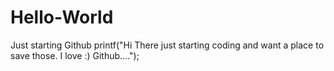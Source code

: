 # Hello-World
Just starting Github
printf("Hi There just starting coding and want a place to save those. I love :) Github....");
